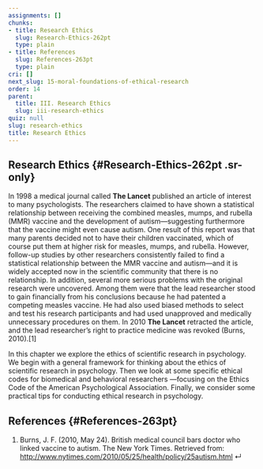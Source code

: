 ```yaml
---
assignments: []
chunks:
- title: Research Ethics
  slug: Research-Ethics-262pt
  type: plain
- title: References
  slug: References-263pt
  type: plain
cri: []
next_slug: 15-moral-foundations-of-ethical-research
order: 14
parent:
  title: III. Research Ethics
  slug: iii-research-ethics
quiz: null
slug: research-ethics
title: Research Ethics
---
```


## Research Ethics {#Research-Ethics-262pt .sr-only} 

In 1998 a medical journal called __The Lancet__ published an article of interest to many psychologists. The researchers claimed to have shown a statistical relationship between receiving the combined measles, mumps, and rubella (MMR) vaccine and the development of autism—suggesting furthermore that the vaccine might even cause autism. One result of this report was that many parents decided not to have their children vaccinated, which of course put them at higher risk for measles, mumps, and rubella. However, follow-up studies by other researchers consistently failed to find a statistical relationship between the MMR vaccine and autism—and it is widely accepted now in the scientific community that there is no relationship. In addition, several more serious problems with the original research were uncovered. Among them were that the lead researcher stood to gain financially from his conclusions because he had patented a competing measles vaccine. He had also used biased methods to select and test his research participants and had used unapproved and medically unnecessary procedures on them. In 2010 __The Lancet__ retracted the article, and the lead researcher’s right to practice medicine was revoked (Burns, 2010).\[1\] 

In this chapter we explore the ethics of scientific research in psychology. We begin with a general framework for thinking about the ethics of scientific research in psychology. Then we look at some specific ethical codes for biomedical and behavioral researchers —focusing on the Ethics Code of the American Psychological Association. Finally, we consider some practical tips for conducting ethical research in psychology.

## References {#References-263pt} 

1.  Burns, J. F. (2010, May 24). British medical council bars doctor who linked vaccine to autism. The New York Times. Retrieved from: http://www.nytimes.com/2010/05/25/health/policy/25autism.html ↵

